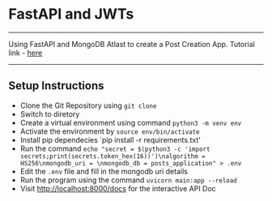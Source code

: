 # FastAPI and JWTs

----------

Using FastAPI and MongoDB Atlast to create a Post Creation App.
Tutorial link - [here](https://youtu.be/0_seNFCtglk)

----------

## Setup Instructions

- Clone the Git Repository using `git clone`
- Switch to diretory
- Create a virtual environment using command `python3 -m venv env`
- Activate the environment by `source env/bin/activate`
- Install pip dependecies `pip install -r requirements.txt'
- Run the command `echo "secret = $(python3 -c 'import secrets;print(secrets.token_hex(16))')\nalgorithm = HS256\nmongodb_uri = \nmongodb_db = posts_application" > .env`
- Edit the `.env` file and fill in the mongodb uri details
- Run the program using the command `uvicorn main:app --reload`
- Visit <http://localhost:8000/docs> for the interactive API Doc
